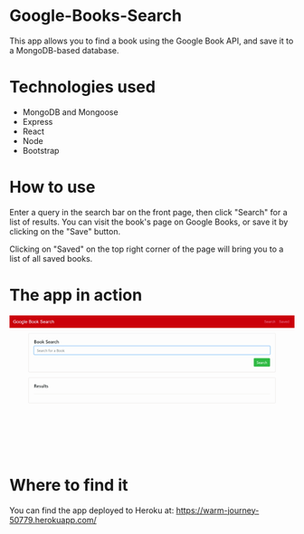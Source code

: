 # Google-Books-Search

This app allows you to find a book using the Google Book API, and save it to a MongoDB-based database.

# Technologies used
- MongoDB  and Mongoose
- Express
- React
- Node
- Bootstrap

# How to use
Enter a query in the search bar on the front page, then click "Search" for a list of results. You can visit the book's page on Google Books, or save it by clicking on the "Save" button.

Clicking on "Saved" on the top right corner of the page will bring you to a list of all saved books.

# The app in action
![Google Books Saver Demo](readme/Google-Books-Saver.gif)

# Where to find it
You can find the app deployed to Heroku at:
https://warm-journey-50779.herokuapp.com/